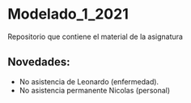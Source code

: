 # Modelado\_1_2021
Repositorio que contiene el material de la asignatura

## Novedades:
* No asistencia de Leonardo (enfermedad).
* No asistencia permanente Nicolas (personal)
